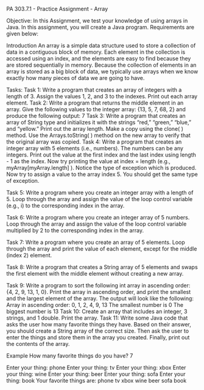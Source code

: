 PA 303.7.1 - Practice Assignment - Array

Objective:
In this Assignment, we test your knowledge of using arrays in Java.
In this assignment, you will create a Java program. Requirements are given below: 

Introduction
An array is a simple data structure used to store a collection of data in a contiguous block of memory. Each element in the collection is accessed using an index, and the elements are easy to find because they are stored sequentially in memory.
Because the collection of elements in an array is stored as a big block of data, we typically use arrays when we know exactly how many pieces of data we are going to have.


Tasks:
Task 1: Write a program that creates an array of integers with a length of 3. Assign the values 1, 2, and 3 to the indexes. Print out each array element.
Task 2: Write a program that returns the middle element in an array. Give the following values to the integer array: {13, 5, 7, 68, 2} and produce the following output: 7
Task 3: Write a program that creates an array of String type and initializes it with the strings “red,” “green,” “blue,” and “yellow.” Print out the array length. Make a copy using the clone( ) method. Use the Arrays.toString( ) method on the new array to verify that the original array was copied.
Task 4: Write a program that creates an integer array with 5 elements (i.e., numbers). The numbers can be any integers.  Print out the value at the first index and the last index using length - 1 as the index. Now try printing the value at index = length (e.g., myArray[myArray.length] ).  Notice the type of exception which is produced. Now try to assign a value to the array index 5. You should get the same type of exception.
 
Task 5: Write a program where you create an integer array with a length of 5. Loop through the array and assign the value of the loop control variable (e.g., i) to the corresponding index in the array.
 
Task 6: Write a program where you create an integer array of 5 numbers. Loop through the array and assign the value of the loop control variable multiplied by 2 to the corresponding index in the array.
 
Task 7: Write a program where you create an array of 5 elements. Loop through the array and print the value of each element, except for the middle (index 2) element.
 
Task 8: Write a program that creates a String array of 5 elements and swaps the first element with the middle element without creating a new array.
 
Task 9: 
Write a program to sort the following int array in ascending order: {4, 2, 9, 13, 1, 0}. Print the array in ascending order, and print the smallest and the largest element of the array. The output will look like the following:
Array in ascending order: 0, 1, 2, 4, 9, 13
The smallest number is 0
The biggest number is 13 
Task 10: Create an array that includes an integer, 3 strings, and 1 double. Print the array.
Task 11: Write some Java code that asks the user how many favorite things they have. Based on their answer, you should create a String array of the correct size. Then ask the user to enter the things and store them in the array you created. Finally, print out the contents of the array.


Example
How many favorite things do you have?
7

Enter your thing: phone
Enter your thing: tv
Enter your thing: xbox
Enter your thing: wine
Enter your thing: beer
Enter your thing: sofa
Enter your thing: book
Your favorite  things are:
phone tv xbox wine beer sofa book



